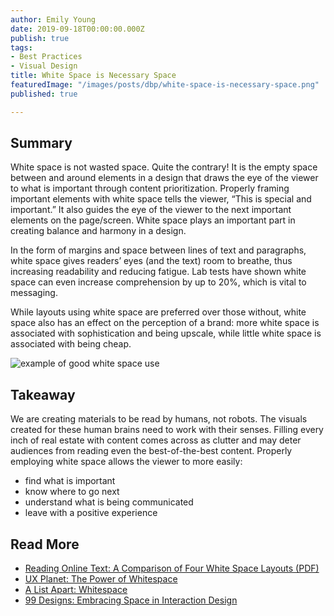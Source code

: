 ```yaml
---
author: Emily Young
date: 2019-09-18T00:00:00.000Z
publish: true
tags:
- Best Practices
- Visual Design
title: White Space is Necessary Space
featuredImage: "/images/posts/dbp/white-space-is-necessary-space.png"
published: true

---
```

## Summary

White space is not wasted space. Quite the contrary! It is the empty space between and around elements in a design that draws the eye of the viewer to what is important through content prioritization. Properly framing important elements with white space tells the viewer, “This is special and important.” It also guides the eye of the viewer to the next important elements on the page/screen. White space plays an important part in creating balance and harmony in a design.

In the form of margins and space between lines of text and paragraphs, white space gives readers’ eyes (and the text) room to breathe, thus increasing readability and reducing fatigue. Lab tests have shown white space can even increase comprehension by up to 20%, which is vital to messaging.

While layouts using white space are preferred over those without, white space also has an effect on the perception of a brand: more white space is associated with sophistication and being upscale, while little white space is associated with being cheap.

![example of good white space use](/images/posts/dbp/white-space-example.png)

## Takeaway

We are creating materials to be read by humans, not robots. The visuals created for these human brains need to work with their senses. Filling every inch of real estate with content comes across as clutter and may deter audiences from reading even the best-of-the-best content. Properly employing white space allows the viewer to more easily:

* find what is important
* know where to go next
* understand what is being communicated
* leave with a positive experience

## Read More

* [Reading Online Text: A Comparison of Four White Space Layouts (PDF)](http://citeseerx.ist.psu.edu/viewdoc/download?doi=10.1.1.556.404&rep=rep1&type=pdf)
* [UX Planet: The Power of Whitespace](https://uxplanet.org/the-power-of-whitespace-a1a95e45f82b)
* [A List Apart: Whitespace](https://alistapart.com/article/whitespace/)
* [99 Designs: Embracing Space in Interaction Design](https://99designs.com/blog/tips/embracing-space-interaction-design/)